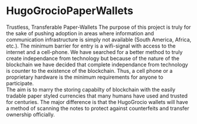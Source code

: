 # HugoGrocioPaperWallets
Trustless, Transferable Paper-Wallets
The purpose of this project is truly for the sake of pushing adoption in areas where information and communication infrastructure is simply not available (South America, Africa, etc.).  The minimum barrier for entry is a wifi-signal with access to the internet and a cell-phone.  We have searched for a better method to truly create independance from technology but because of the nature of the blockchain we have decided that complete independance from technology is counter to the existence of the blockchain.  Thus, a cell phone or a proprietary hardware is the minimum requirements for anyone to participate.  
The aim is to marry the storing capabilty of blockchain with the easily tradable paper styled currencies that many humans have used and trusted for centuries.  The major difference is that the HugoGrocio wallets will have a method of scanning the notes to protect against counterfeits and transfer ownership officially.  
